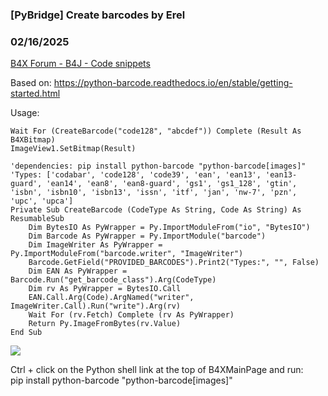 ### [PyBridge] Create barcodes by Erel
### 02/16/2025
[B4X Forum - B4J - Code snippets](https://www.b4x.com/android/forum/threads/165642/)

Based on: <https://python-barcode.readthedocs.io/en/stable/getting-started.html>  
  
Usage:  

```B4X
Wait For (CreateBarcode("code128", "abcdef")) Complete (Result As B4XBitmap)  
ImageView1.SetBitmap(Result)
```

  
  
  

```B4X
'dependencies: pip install python-barcode "python-barcode[images]"  
'Types: ['codabar', 'code128', 'code39', 'ean', 'ean13', 'ean13-guard', 'ean14', 'ean8', 'ean8-guard', 'gs1', 'gs1_128', 'gtin', 'isbn', 'isbn10', 'isbn13', 'issn', 'itf', 'jan', 'nw-7', 'pzn', 'upc', 'upca']  
Private Sub CreateBarcode (CodeType As String, Code As String) As ResumableSub  
    Dim BytesIO As PyWrapper = Py.ImportModuleFrom("io", "BytesIO")  
    Dim Barcode As PyWrapper = Py.ImportModule("barcode")  
    Dim ImageWriter As PyWrapper = Py.ImportModuleFrom("barcode.writer", "ImageWriter")  
    Barcode.GetField("PROVIDED_BARCODES").Print2("Types:", "", False)  
    Dim EAN As PyWrapper = Barcode.Run("get_barcode_class").Arg(CodeType)  
    Dim rv As PyWrapper = BytesIO.Call  
    EAN.Call.Arg(Code).ArgNamed("writer", ImageWriter.Call).Run("write").Arg(rv)  
    Wait For (rv.Fetch) Complete (rv As PyWrapper)  
    Return Py.ImageFromBytes(rv.Value)  
End Sub
```

  
  
![](https://www.b4x.com/android/forum/attachments/161773)  
  
Ctrl + click on the Python shell link at the top of B4XMainPage and run:  
pip install python-barcode "python-barcode[images]"